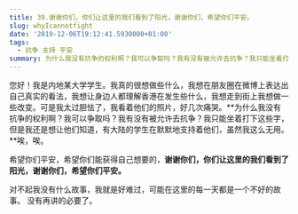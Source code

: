 ```yaml
---
title: 39.谢谢你们，你们让这里的我们看到了阳光，谢谢你们，希望你们平安。
slug: whyIcannotfight
date: '2019-12-06T19:12:41.5930000+01:00'
tags:
  - 抗争 支持 平安
summary: 为什么我没有抗争的权利啊？我可以争取吗？我有没有被允许去抗争？我只能坐着打下这些字，但是我还是想让他们知道，有大陆的学生在默默地支持着他们，虽然我这么无用。
---
```

您好！我是内地某大学学生。我真的很想做些什么，我想在朋友圈在微博上表达出自己真实的看法，我想让身边人都理解香港在发生些什么，我想走到街上我想做一些改变。可是我太过胆怯了，我看着他们的照片，好几次痛哭。**为什么我没有抗争的权利啊？我可以争取吗？我有没有被允许去抗争？我只能坐着打下这些字，但是我还是想让他们知道，有大陆的学生在默默地支持着他们，虽然我这么无用。**唉，唉。



希望你们平安，希望你们能获得自己想要的，**谢谢你们，你们让这里的我们看到了阳光，谢谢你们，希望你们平安。**



对不起我没有什么故事，我就是好难过，可能在这里的每一天都是一个不好的故事。 没有再讲的必要了。
